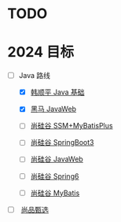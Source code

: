 # TODO

# 2024 目标

- [ ] Java 路线

  - [x] [韩顺平 Java 基础](https://www.bilibili.com/video/BV1fh411y7R8/)
  - [x] [黑马 JavaWeb](https://www.bilibili.com/video/BV1m84y1w7Tb)
  - [ ] [尚硅谷 SSM+MyBatisPlus](https://www.bilibili.com/video/BV1AP411s7D7/?spm_id_from=333.788.video.desc.click&vd_source=4cc541a67a2a414747f36ceb41d15b61)
  - [ ] [尚硅谷 SpringBoot3](www.bilibili.com/video/BV1Es4y1q7Bf/)
  - [ ] [尚硅谷 JavaWeb](www.bilibili.com/video/BV1UN411x7xe/)
  - [ ] [尚硅谷 Spring6](www.bilibili.com/video/BV1kR4y1b7Qc/)
  - [ ] [尚硅谷 MyBatis](www.bilibili.com/video/av894307478/)

 

- [ ] ​	[尚品甄选](www.bilibili.com/video/BV1NF411S7DS/)

